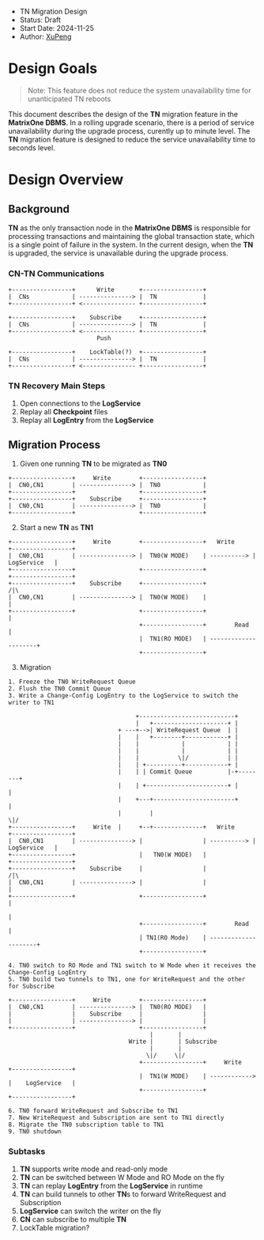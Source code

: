 - TN Migration Design
- Status: Draft
- Start Date: 2024-11-25
- Author: [XuPeng](https://github.com/XuPeng-SH)

# Design Goals

> Note: This feature does not reduce the system unavailability time for unanticipated TN reboots

This document describes the design of the **TN** migration feature in the **MatrixOne DBMS**. In a rolling upgrade scenario, there is a period of service unavailability during the upgrade process, curently up to minute level. The **TN** migration feature is designed to reduce the service unavailability time to seconds level.

# Design Overview

## Background

**TN** as the only transaction node in the **MatrixOne DBMS** is responsible for processing transactions and maintaining the global transaction state, which is a single point of failure in the system. In the current design, when the **TN** is upgraded, the service is unavailable during the upgrade process.

### CN-TN Communications
```
+-----------------+      Write       +-----------------+
|  CNs            | ---------------> |  TN             |
+-----------------+ <--------------- +-----------------+
```

```
+-----------------+    Subscribe     +-----------------+
|  CNs            | ---------------> |  TN             |
+-----------------+ <--------------- +-----------------+
                         Push
```
```
+-----------------+    LockTable(?)  +-----------------+
|  CNs            | ---------------> |  TN             |
+-----------------+ <--------------- +-----------------+
```

### TN Recovery Main Steps

1. Open connections to the **LogService**
2. Replay all **Checkpoint** files
3. Replay all **LogEntry** from the **LogService**

## Migration Process

1. Given one running **TN** to be migrated as **TN0**
```
+-----------------+     Write        +-----------------+
|  CN0,CN1        | ---------------> |  TN0            |
+-----------------+                  +-----------------+
+-----------------+    Subscribe     +-----------------+
|  CN0,CN1        | ---------------> |  TN0            |
+-----------------+                  +-----------------+
```

2. Start a new **TN** as **TN1**
```
+-----------------+     Write        +-----------------+   Write     +-----------------+
|  CN0,CN1        | ---------------> |  TN0(W MODE)    | ----------> |    LogService   |
+-----------------+                  +-----------------+             +-----------------+
+-----------------+    Subscribe     +-----------------+                     /|\
|  CN0,CN1        | ---------------> |  TN0(W MODE)    |                      |
+-----------------+                  +-----------------+                      |
                                     +-----------------+        Read          |
                                     |  TN1(RO MODE)   | ---------------------+
                                     +-----------------+
```

3. Migration

```
1. Freeze the TN0 WriteRequest Queue
2. Flush the TN0 Commit Queue
3. Write a Change-Config LogEntry to the LogService to switch the writer to TN1

                                    +---------------------------+
                                    |   +---------------------+ |
                               + ---+-->| WriteRequest Queue  | |
                               |    |   +--------+------------+ |
                               |    |            |            | |
                               |    |            |            | |
                               |    |           \|/           | |
                               |    | +----------+------------+ |
                               |    | | Commit Queue          |-+--------+
                               |    | +-----------------------+ |        |
                               |    +---+-----------------------+        |
                               |        |                               \|/
+-----------------+     Write  |     +--+--------------+   Write     +-----------------+
|  CN0,CN1        | ---------------> |                 | ----------> |    LogService   |
+-----------------+                  |   TN0(W MODE)   |             +-----------------+
+-----------------+    Subscribe     |                 |                     /|\
|  CN0,CN1        | ---------------> |                 |                      |
+-----------------+                  +-----------------+                      |
                                                                              |
                                     +-----------------+        Read          |
                                     | TN1(RO Mode)    | ---------------------+
                                     +-----------------+

4. TN0 switch to RO Mode and TN1 switch to W Mode when it receives the Change-Config LogEntry
5. TN0 build two tunnels to TN1, one for WriteRequest and the other for Subscribe

+-----------------+     Write        +-----------------+
|  CN0,CN1        | ---------------> |  TN0(RO MODE)   |
|                 |    Subscribe     |                 |
|                 | ---------------> |                 |
+-----------------+                  +-----------------+
                                        |       |
                                  Write |       | Subscribe
                                        |       |
                                       \|/     \|/
                                     +-----------------+     Write     +-----------------+
                                     |  TN1(W MODE)    | ------------> |    LogService   |
                                     +-----------------+               +-----------------+

6. TN0 forward WriteRequest and Subscribe to TN1
7. New WriteRequest and Subscription are sent to TN1 directly
8. Migrate the TN0 subscription table to TN1
9. TN0 shutdown
```

### Subtasks

1. **TN** supports write mode and read-only mode
2. **TN** can be switched between W Mode and RO Mode on the fly
3. **TN** can replay **LogEntry** from the **LogService** in runtime
4. **TN** can build tunnels to other **TN**s to forward WriteRequest and Subscription
5. **LogService** can switch the writer on the fly
6. **CN** can subscribe to multiple **TN**
7. LockTable migration?
